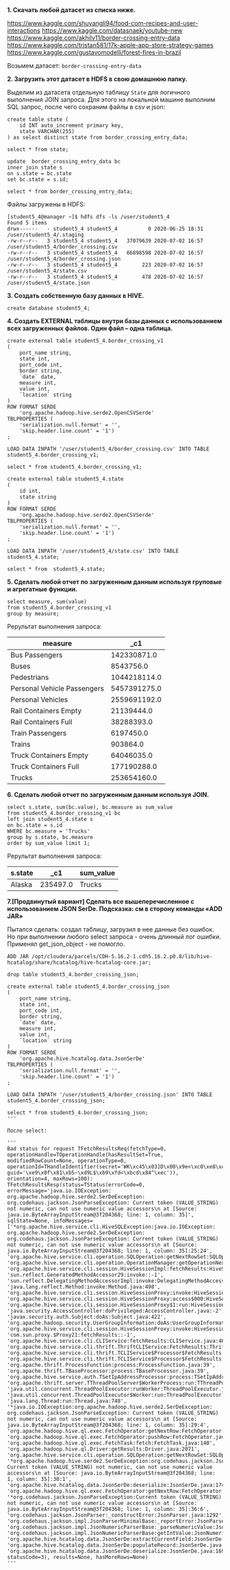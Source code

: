 **1. Скачать любой датасет из списка ниже.**

https://www.kaggle.com/shuyangli94/food-com-recipes-and-user-interactions
https://www.kaggle.com/datasnaek/youtube-new
https://www.kaggle.com/akhilv11/border-crossing-entry-data
https://www.kaggle.com/tristan581/17k-apple-app-store-strategy-games
https://www.kaggle.com/gustavomodelli/forest-fires-in-brazil

Возьмем датасет: `border-crossing-entry-data`

**2. Загрузить этот датасет в HDFS в свою домашнюю папку.**

Выделим из датасета отдельную таблицу `State` для логичного выполнения JOIN запроса.
Для этого на локальной машине выполним SQL запрос, после чего сохраним файлы в csv и json: 

```
create table state (
	id INT auto_increment primary key,
	state VARCHAR(255)
) as select distinct state from border_crossing_entry_data;

select * from state;

update  border_crossing_entry_data bc
inner join state s
on s.state = bc.state
set bc.state = s.id;

select * from border_crossing_entry_data;
```
Файлы загружены в HDFS:

```
[student5_4@manager ~]$ hdfs dfs -ls /user/student5_4
Found 5 items
drwx------   - student5_4 student5_4          0 2020-06-25 18:31 /user/student5_4/.staging
-rw-r--r--   3 student5_4 student5_4   37079639 2020-07-02 16:57 /user/student5_4/border_crossing.csv
-rw-r--r--   3 student5_4 student5_4   66898598 2020-07-02 16:57 /user/student5_4/border_crossing.json
-rw-r--r--   3 student5_4 student5_4        223 2020-07-02 16:57 /user/student5_4/state.csv
-rw-r--r--   3 student5_4 student5_4        478 2020-07-02 16:57 /user/student5_4/state.json
```

**3. Создать собственную базу данных в HIVE.**

`create database student5_4;`

**4. Создать EXTERNAL таблицы внутри базы данных с использованием всех загруженных файлов. Один файл – одна таблица.**

```
create external table student5_4.border_crossing_v1
(
    port_name string,
    state int,
    port_code int,
    border string,
    `date` date,
    measure int,
    value int,
    `location` string
)
ROW FORMAT SERDE
    'org.apache.hadoop.hive.serde2.OpenCSVSerde'
TBLPROPERTIES (
    'serialization.null.format' = '',
    'skip.header.line.count' = '1')
;

LOAD DATA INPATH '/user/student5_4/border_crossing.csv' INTO TABLE student5_4.border_crossing_v1;

select * from student5_4.border_crossing_v1;

create external table student5_4.state
(
    id int,
    state string
)
ROW FORMAT SERDE
    'org.apache.hadoop.hive.serde2.OpenCSVSerde'
TBLPROPERTIES (
    'serialization.null.format' = '',
    'skip.header.line.count' = '1')
;

LOAD DATA INPATH '/user/student5_4/state.csv' INTO TABLE student5_4.state;

select * from  student5_4.state;
```
**5. Сделать любой отчет по загруженным данным используя груповые и агрегатные функции.**

```
select measure, sum(value)
from student5_4.border_crossing_v1
group by measure;
```
Реpультат выполнения запроса:

| measure                     | _c1          |
|-----------------------------|--------------|
| Bus Passengers              | 142330871.0  |
| Buses                       | 8543756.0    |
| Pedestrians                 | 1044218114.0 |
| Personal Vehicle Passengers | 5457391275.0 |
| Personal Vehicles           | 2559691192.0 |
| Rail Containers Empty       | 21139444.0   |
| Rail Containers Full        | 38288393.0   |
| Train Passengers            | 6197450.0    |
| Trains                      | 903864.0     |
| Truck Containers Empty      | 64046035.0   |
| Truck Containers Full       | 177190288.0  |
| Trucks                      | 253654160.0  |

**6. Сделать любой отчет по загруженным данным используя JOIN.**

```
select s.state, sum(bc.value), bc.measure as sum_value
from student5_4.border_crossing_v1 bc
left join student5_4.state s
on bc.state = s.id
WHERE bc.measure = 'Trucks'
group by s.state, bc.measure
order by sum_value limit 1;
```
Реpультат выполнения запроса:

| s.state | _c1      | sum_value |
|---------|----------|-----------|
| Alaska  | 235497.0 | Trucks    |

**7.[Продвинутый вариант] Сделать все вышеперечисленное с использованием JSON SerDe. Подсказка: см в сторону команды «ADD JAR»**

Пытался сделать: создал таблицу, загрузил в нее данные без ошибок. Но при выполнении любого select запроса - очень длинный лог ошибки.
Применял get_json_object - не помогло.

```
ADD JAR /opt/cloudera/parcels/CDH-5.16.2-1.cdh5.16.2.p0.8/lib/hive-hcatalog/share/hcatalog/hive-hcatalog-core.jar;

drop table student5_4.border_crossing_json;

create external table student5_4.border_crossing_json
(
    port_name string,
    state int,
    port_code int,
    border string,
    `date` date,
    measure int,
    value int,
    `location` string
)
ROW FORMAT SERDE
    'org.apache.hive.hcatalog.data.JsonSerDe'
TBLPROPERTIES (
    'serialization.null.format' = '',
    'skip.header.line.count' = '1')
;

LOAD DATA INPATH '/user/student5_4/border_crossing.json' INTO TABLE student5_4.border_crossing_json;

select * from student5_4.border_crossing_json;
'''

После select:

'''
Bad status for request TFetchResultsReq(fetchType=0, operationHandle=TOperationHandle(hasResultSet=True, modifiedRowCount=None, operationType=0, operationId=THandleIdentifier(secret='WK\xc45\x03]D\x00\x9e<\xc0\xe8\xc0g,\xe9', guid='\xe9\x0f\x81\xb5~\xd9L$\xb9\xfd<\xbcd\x84^\xec')), orientation=4, maxRows=100): TFetchResultsResp(status=TStatus(errorCode=0, errorMessage='java.io.IOException: org.apache.hadoop.hive.serde2.SerDeException: org.codehaus.jackson.JsonParseException: Current token (VALUE_STRING) not numeric, can not use numeric value accessors\n at [Source: java.io.ByteArrayInputStream@3f204368; line: 1, column: 35]', sqlState=None, infoMessages=['*org.apache.hive.service.cli.HiveSQLException:java.io.IOException: org.apache.hadoop.hive.serde2.SerDeException: org.codehaus.jackson.JsonParseException: Current token (VALUE_STRING) not numeric, can not use numeric value accessors\n at [Source: java.io.ByteArrayInputStream@3f204368; line: 1, column: 35]:25:24', 'org.apache.hive.service.cli.operation.SQLOperation:getNextRowSet:SQLOperation.java:463', 'org.apache.hive.service.cli.operation.OperationManager:getOperationNextRowSet:OperationManager.java:294', 'org.apache.hive.service.cli.session.HiveSessionImpl:fetchResults:HiveSessionImpl.java:769', 'sun.reflect.GeneratedMethodAccessor29:invoke::-1', 'sun.reflect.DelegatingMethodAccessorImpl:invoke:DelegatingMethodAccessorImpl.java:43', 'java.lang.reflect.Method:invoke:Method.java:498', 'org.apache.hive.service.cli.session.HiveSessionProxy:invoke:HiveSessionProxy.java:78', 'org.apache.hive.service.cli.session.HiveSessionProxy:access$000:HiveSessionProxy.java:36', 'org.apache.hive.service.cli.session.HiveSessionProxy$1:run:HiveSessionProxy.java:63', 'java.security.AccessController:doPrivileged:AccessController.java:-2', 'javax.security.auth.Subject:doAs:Subject.java:422', 'org.apache.hadoop.security.UserGroupInformation:doAs:UserGroupInformation.java:1924', 'org.apache.hive.service.cli.session.HiveSessionProxy:invoke:HiveSessionProxy.java:59', 'com.sun.proxy.$Proxy21:fetchResults::-1', 'org.apache.hive.service.cli.CLIService:fetchResults:CLIService.java:462', 'org.apache.hive.service.cli.thrift.ThriftCLIService:FetchResults:ThriftCLIService.java:696', 'org.apache.hive.service.cli.thrift.TCLIService$Processor$FetchResults:getResult:TCLIService.java:1553', 'org.apache.hive.service.cli.thrift.TCLIService$Processor$FetchResults:getResult:TCLIService.java:1538', 'org.apache.thrift.ProcessFunction:process:ProcessFunction.java:39', 'org.apache.thrift.TBaseProcessor:process:TBaseProcessor.java:39', 'org.apache.hive.service.auth.TSetIpAddressProcessor:process:TSetIpAddressProcessor.java:56', 'org.apache.thrift.server.TThreadPoolServer$WorkerProcess:run:TThreadPoolServer.java:286', 'java.util.concurrent.ThreadPoolExecutor:runWorker:ThreadPoolExecutor.java:1149', 'java.util.concurrent.ThreadPoolExecutor$Worker:run:ThreadPoolExecutor.java:624', 'java.lang.Thread:run:Thread.java:748', '*java.io.IOException:org.apache.hadoop.hive.serde2.SerDeException: org.codehaus.jackson.JsonParseException: Current token (VALUE_STRING) not numeric, can not use numeric value accessors\n at [Source: java.io.ByteArrayInputStream@3f204368; line: 1, column: 35]:29:4', 'org.apache.hadoop.hive.ql.exec.FetchOperator:getNextRow:FetchOperator.java:508', 'org.apache.hadoop.hive.ql.exec.FetchOperator:pushRow:FetchOperator.java:415', 'org.apache.hadoop.hive.ql.exec.FetchTask:fetch:FetchTask.java:140', 'org.apache.hadoop.hive.ql.Driver:getResults:Driver.java:2071', 'org.apache.hive.service.cli.operation.SQLOperation:getNextRowSet:SQLOperation.java:458', '*org.apache.hadoop.hive.serde2.SerDeException:org.codehaus.jackson.JsonParseException: Current token (VALUE_STRING) not numeric, can not use numeric value accessors\n at [Source: java.io.ByteArrayInputStream@3f204368; line: 1, column: 35]:30:1', 'org.apache.hive.hcatalog.data.JsonSerDe:deserialize:JsonSerDe.java:174', 'org.apache.hadoop.hive.ql.exec.FetchOperator:getNextRow:FetchOperator.java:489', '*org.codehaus.jackson.JsonParseException:Current token (VALUE_STRING) not numeric, can not use numeric value accessors\n at [Source: java.io.ByteArrayInputStream@3f204368; line: 1, column: 35]:36:6', 'org.codehaus.jackson.JsonParser:_constructError:JsonParser.java:1292', 'org.codehaus.jackson.impl.JsonParserMinimalBase:_reportError:JsonParserMinimalBase.java:385', 'org.codehaus.jackson.impl.JsonNumericParserBase:_parseNumericValue:JsonNumericParserBase.java:399', 'org.codehaus.jackson.impl.JsonNumericParserBase:getIntValue:JsonNumericParserBase.java:254', 'org.apache.hive.hcatalog.data.JsonSerDe:extractCurrentField:JsonSerDe.java:274', 'org.apache.hive.hcatalog.data.JsonSerDe:populateRecord:JsonSerDe.java:213', 'org.apache.hive.hcatalog.data.JsonSerDe:deserialize:JsonSerDe.java:169'], statusCode=3), results=None, hasMoreRows=None)
'''
